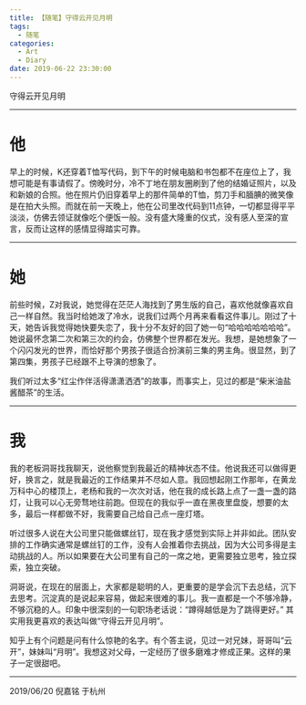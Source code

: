 ```yaml
---
title: 【随笔】守得云开见月明
tags:
  - 随笔
categories:
  - Art
  - Diary
date: 2019-06-22 23:30:00
---
```


守得云开见月明

<!-- more -->
***

# 他

早上的时候，K还穿着T恤写代码，到下午的时候电脑和书包都不在座位上了，我想可能是有事请假了。傍晚时分，冷不丁地在朋友圈刷到了他的结婚证照片，以及和新娘的合照。他在照片仍旧穿着早上的那件简单的T恤，剪刀手和腼腆的微笑像是在拍大头照。而就在前一天晚上，他在公司里改代码到11点钟，一切都显得平平淡淡，仿佛去领证就像吃个便饭一般。没有盛大隆重的仪式，没有感人至深的宣言，反而让这样的感情显得踏实可靠。

***

# 她

前些时候，Z对我说，她觉得在茫茫人海找到了男生版的自己，喜欢他就像喜欢自己一样自然。我当时给她泼了冷水，说我们过两个月再来看看这件事儿。刚过了十天，她告诉我觉得她快要失恋了，我十分不友好的回了她一句“哈哈哈哈哈哈哈”。她说最怀念第二次和第三次的约会，仿佛整个世界都在发光。我想，是她想象了一个闪闪发光的世界，而恰好那个男孩子很适合扮演前三集的男主角。很显然，到了第四集，男孩子已经跟不上导演的想象了。

我们听过太多“红尘作伴活得潇潇洒洒”的故事，而事实上，见过的都是“柴米油盐酱醋茶”的生活。

***

# 我

我的老板洞哥找我聊天，说他察觉到我最近的精神状态不佳。他说我还可以做得更好，换言之，就是我最近的工作结果并不尽如人意。我回想起刚工作那年，在黄龙万科中心的楼顶上，老杨和我的一次次对话，他在我的成长路上点了一盏一盏的路灯，让我可以心无旁骛地往前跑。但现在的我似乎一直在黑夜里盘旋，想要的太多，最后一样都做不好，我需要自己给自己点一座灯塔。

听过很多人说在大公司里只能做螺丝钉，现在我才感觉到实际上并非如此。团队安排的工作确实通常是螺丝钉的工作，没有人会推着你去挑战，因为大公司多得是主动挑战的人。所以如果要在大公司里有自己的一席之地，更需要独立思考，独立探索，独立突破。

洞哥说，在现在的层面上，大家都是聪明的人，更重要的是学会沉下去总结，沉下去思考。沉淀真的是说起来容易，做起来很难的事儿。我一直都是一个不够冷静，不够沉稳的人。印象中很深刻的一句职场老话说：“蹲得越低是为了跳得更好。” 其实用我更喜欢的表达叫做“守得云开见月明”。

知乎上有个问题是问有什么惊艳的名字。有个答主说，见过一对兄妹，哥哥叫“云开”，妹妹叫“月明”。我想这对父母，一定经历了很多磨难才修成正果。这样的果子一定很甜吧。


---

2019/06/20
倪嘉铭 于杭州


